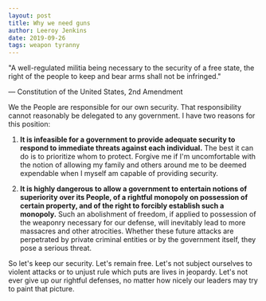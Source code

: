 ```yaml
---
layout: post
title: Why we need guns
author: Leeroy Jenkins
date: 2019-09-26
tags: weapon tyranny
---
```


<div class="tangent" markdown="1">
"A well-regulated militia being necessary to the security of a free state, the
right of the people to keep and bear arms shall not be infringed."

— Constitution of the United States, 2nd Amendment
</div>

We the People are responsible for our own security. That responsibility cannot
reasonably be delegated to any government. I have two reasons for this
position:

1. **It is infeasible for a government to provide adequate security to respond
to immediate threats against each individual.** The best it can do is to
prioritize whom to protect. Forgive me if I'm uncomfortable with the notion of
allowing my family and others around me to be deemed expendable when I myself
am capable of providing security.

2. **It is highly dangerous to allow a government to entertain notions of
superiority over its People, of a rightful monopoly on possession of certain
property, and of the right to forcibly establish such a monopoly.** Such an
abolishment of freedom, if applied to possession of the weaponry necessary for
our defense, will inevitably lead to more massacres and other atrocities.
Whether these future attacks are perpetrated by private criminal entities or by
the government itself, they pose a serious threat.

So let's keep our security. Let's remain free. Let's not subject ourselves to
violent attacks or to unjust rule which puts are lives in jeopardy. Let's not
ever give up our rightful defenses, no matter how nicely our leaders may try to
paint that picture.
